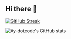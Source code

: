 ## Hi there 👋

<!--
**Ay-dotcode/Ay-dotcode** is a ✨ _special_ ✨ repository because its `README.md` (this file) appears on your GitHub profile.

Here are some ideas to get you started:

- 🔭 I’m currently working on ...
- 🌱 I’m currently learning ...
- 👯 I’m looking to collaborate on ...
- 🤔 I’m looking for help with ...
- 💬 Ask me about ...
- 📫 How to reach me: ...
- 😄 Pronouns: He/Him
- ⚡ Fun fact: ...
-->

[![GitHub Streak](https://streak-stats.demolab.com/?user=Ay-dotcode&theme=radical)](https://git.io/streak-stats)

![Ay-dotcode's GitHub stats](https://github-readme-stats.vercel.app/api?username=Ay-dotcode&show_icons=true&theme=dark)
